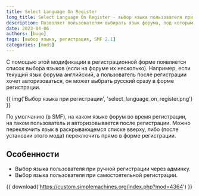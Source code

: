 ```yaml
---
title: Select Language On Register
long_title: Select Language On Register - выбор языка пользователя при регистрации
description: Позволяет пользователям выбирать язык форума, под которым они авторизуются после регистрации.
date: 2023-04-06
authors: [bugo]
tags: [выбор языка, регистрация, SMF 2.1]
categories: [mods]
---
```


С помощью этой модификации в регистрационной форме появляется список выбора языков (если на форуме их несколько). Например, если текущий язык форума английский, а пользователь после регистрации хочет авторизоваться, он может выбрать русский сразу в форме регистрации.

<!-- more -->

{{ img('Выбор языка при регистрации', 'select_language_on_register.png') }}

По умолчанию (в SMF), на каком языке форум во время регистрации, на таком пользователь и авторизовывается после регистрации. Можно переключить язык в раскрывающемся списке вверху, либо (после установки этого мода) переключить прямо в форме регистрации.

## Особенности

* Выбор языка пользователя при ручной регистрации через админку.
* Выбор языка пользователя при самостоятельной регистрации.

{{ download('https://custom.simplemachines.org/index.php?mod=4364') }}